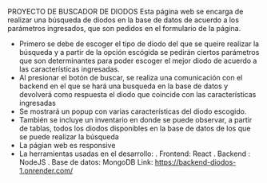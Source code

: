 PROYECTO DE BUSCADOR DE DIODOS
Esta página web se encarga de realizar una búsqueda de diodos en la base de datos de acuerdo a los parámetros ingresados, que son pedidos en el formulario de la página.
- Primero se debe de escoger el tipo de diodo del que se queire realizar la búsqueda y a partir de la opción escógida
se pedirán ciertos parámetros que son determinantes para poder escoger el mejor diodo de acuerdo a las características ingresadas.
- Al presionar el botón de buscar, se realiza una comunicación con el backend en el que se hará una busqueda en la base de datos y devolverá como respuesta el diodo que coincide con las características ingresadas
- Se mostrará un popup con varias características del diodo escogido.
- También se incluye un inventario en donde se puede observar, a partir de tablas, todos los diodos disponibles en la base de datos de los que se puede realizar la búsqueda
- La págian web es responsive
- La herramientas usadas en el desarrollo:
       . Frontend: React
       . Backend : NodeJS
       . Base de datos: MongoDB
Link:
       https://backend-diodos-1.onrender.com/



